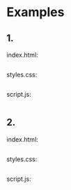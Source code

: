 <div style="text-align: justify">

# Examples

## 1.

index.html: 

```html

```

styles.css: 

```css

```

script.js:

```js

```

## 2.

index.html: 

```html

```

styles.css: 

```css

```

script.js:

```js

```


</div>